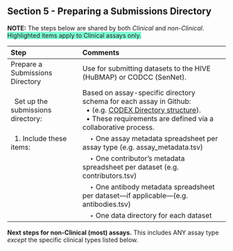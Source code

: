 ## Section 5 - Preparing a Submissions Directory

**NOTE:** The steps below are shared by both _Clinical_ and _non-Clinical_. <span style="background-color: aquamarine;">Highlighted items apply to Clinical assays only.</span>

|Step | Comments |
|:---------------------------------------|:------------------------------------------------------------------------|
|Prepare a Submissions Directory | Use for submitting datasets to the HIVE (HuBMAP) or CODCC (SenNet).|
|&nbsp; Set up the submissions directory:| Based on assay-specific directory schema for each assay in Github: <br> &nbsp; • (e.g. <a href="https://hubmapconsortium.github.io/ingest-validation-tools/codex/">CODEX Directory structure</a>). <br> &nbsp; • These requirements are defined via a collaborative process. |
|&nbsp; 1. Include these items: | &nbsp; &nbsp; ‣ One assay metadata spreadsheet per assay type (e.g. assay_metadata.tsv) |
| | &nbsp; &nbsp; ‣ One contributor’s metadata spreadsheet per dataset (e.g. contributors.tsv) |
| | &nbsp; &nbsp; ‣ One antibody metadata spreadsheet  per dataset—if applicable—(e.g. antibodies.tsv) |
| | &nbsp; &nbsp; ‣ One data directory for each dataset |

**Next steps for non-Clinical (most) assays.** This includes ANY assay type _except_ the specific clinical types listed below.

